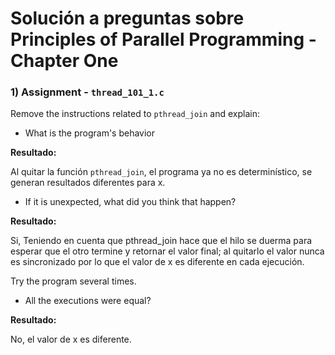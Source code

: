 # Solución a preguntas sobre Principles of Parallel Programming - Chapter One

### 1) Assignment - `thread_101_1.c`

Remove the instructions related to `pthread_join` and explain:

- What is the program's behavior

**Resultado:**

Al quitar la función `pthread_join`, el programa ya no es determinístico, se generan resultados diferentes para x.

- If it is unexpected, what did you think that happen?
 
**Resultado:**

Si, Teniendo en cuenta que pthread_join hace que el hilo se duerma para esperar que el otro termine y retornar el valor final; al quitarlo el valor nunca es sincronizado por lo que el valor de x es diferente en cada ejecución.

Try the program several times.

- All the executions were equal?
 
**Resultado:**

No, el valor de x es diferente.

